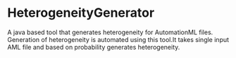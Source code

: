# HeterogeneityGenerator
A java based tool that generates heterogeneity for AutomationML files. Generation of heterogeneity is automated using this tool.It takes single input AML file and based on probability generates heterogeneity.
